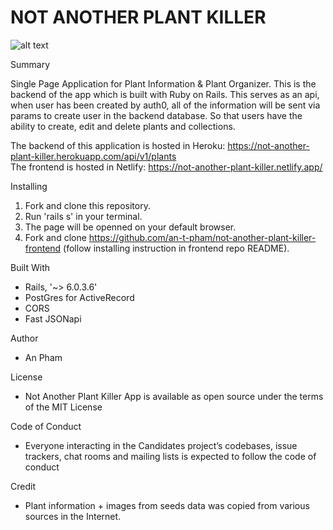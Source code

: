 # NOT ANOTHER PLANT KILLER
![alt text](https://github.com/anpham148/not-another-plant-killer-frontend/blob/main/public/thumbnail.png) </br>

 Summary

Single Page Application for Plant Information & Plant Organizer. This is the backend of the app which is built with Ruby on Rails. This serves as an api, when user has been created by auth0, all of the information will be sent via params to create user in the backend database. So that users have the ability to create, edit and delete plants and collections. 

The backend of this application is hosted in Heroku: https://not-another-plant-killer.herokuapp.com/api/v1/plants<br>
The frontend is hosted in Netlify: https://not-another-plant-killer.netlify.app/

 Installing

1. Fork and clone this repository.
2. Run 'rails s' in your terminal.
3. The page will be openned on your default browser.
4. Fork and clone https://github.com/an-t-pham/not-another-plant-killer-frontend (follow installing instruction in frontend repo README).

Built With

- Rails, '~> 6.0.3.6'
- PostGres for ActiveRecord
- CORS
- Fast JSONapi

 Author

- An Pham

 License

- Not Another Plant Killer App is available as open source under the terms of the MIT License

 Code of Conduct

- Everyone interacting in the Candidates project’s codebases, issue trackers, chat rooms and mailing lists is expected to follow the code of conduct

Credit

- Plant information + images from seeds data was copied from various sources in the Internet. 

